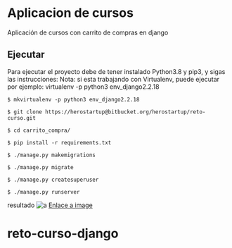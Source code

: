 # Aplicacion de cursos
Aplicación de cursos con carrito de compras en django
## Ejecutar

Para ejecutar el proyecto debe de tener instalado Python3.8 y pip3, y sigas las instrucciones:
Nota: si esta trabajando con Virtualenv, puede ejecutar por ejemplo: virtualenv -p python3 env_django2.2.18

```
$ mkvirtualenv -p python3 env_django2.2.18
```

```
$ git clone https://herostartup@bitbucket.org/herostartup/reto-curso.git
```

```
$ cd carrito_compra/
```

```
$ pip install -r requirements.txt
```

```
$ ./manage.py makemigrations
```


```
$ ./manage.py migrate
```

```
$ ./manage.py createsuperuser
```

```
$ ./manage.py runserver
```

resultado
![a](https://www.dropbox.com/s/e231vy2n8c4zb7f/resultado_carrito.png)
[Enlace a image](https://www.dropbox.com/s/e231vy2n8c4zb7f/resultado_carrito.png)
# reto-curso-django
